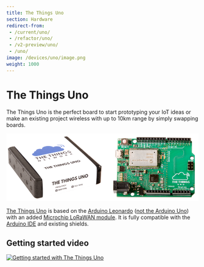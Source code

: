```yaml
---
title: The Things Uno
section: Hardware
redirect-from:
 - /current/uno/
 - /refactor/uno/
 - /v2-preview/uno/
 - /uno/
image: /devices/uno/image.png
weight: 1000
---
```


# The Things Uno

The Things Uno is the perfect board to start prototyping your IoT ideas or make an existing project wireless with up to 10km range by simply swapping boards.

![The Things Uno](image.png)

[The Things Uno](http://thethingsproducts.com/#the-things-product-buy) is based on the [Arduino Leonardo](https://www.arduino.cc/en/Guide/ArduinoLeonardoMicro) ([not the Arduino Uno](https://www.arduino.cc/en/Guide/ArduinoLeonardoMicro#toc11)) with an added [Microchip LoRaWAN module](http://www.microchip.com/design-centers/wireless-connectivity/embedded-wireless/lora-technology). It is fully compatible with the [Arduino IDE](https://www.arduino.cc/en/Main/Software) and existing shields.

## Getting started video

[![Getting started with The Things Uno](http://img.youtube.com/vi/kqI78zkhaFQ/0.jpg)](https://www.youtube.com/watch?v=28Fh5OF8ev0&list=PLM8eOeiKY7JVwrBYRHxsf9p0VM_dVapXl&index=5)
